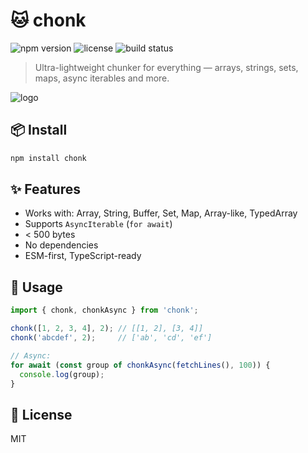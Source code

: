 # 🐱 chonk
![npm version](https://img.shields.io/npm/v/@ushakov-igor/chonk?style=flat-square)
![license](https://img.shields.io/npm/l/@ushakov-igor/chonk?style=flat-square)
![build status](https://github.com/ushakov-igor/chonk/actions/workflows/ci.yml/badge.svg?style=flat-square)

> Ultra-lightweight chunker for everything — arrays, strings, sets, maps, async iterables and more.

![logo](https://raw.githubusercontent.com/ushakov-igor/chonk/refs/heads/main/logo.svg)

## 📦 Install

```bash
npm install chonk
```

## ✨ Features

- Works with: Array, String, Buffer, Set, Map, Array-like, TypedArray
- Supports `AsyncIterable` (`for await`)
- < 500 bytes
- No dependencies
- ESM-first, TypeScript-ready

## 🧪 Usage

```js
import { chonk, chonkAsync } from 'chonk';

chonk([1, 2, 3, 4], 2); // [[1, 2], [3, 4]]
chonk('abcdef', 2);     // ['ab', 'cd', 'ef']

// Async:
for await (const group of chonkAsync(fetchLines(), 100)) {
  console.log(group);
}
```

## 📄 License

MIT
